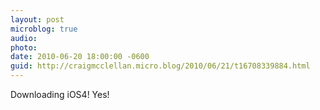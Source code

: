 ```yaml
---
layout: post
microblog: true
audio: 
photo: 
date: 2010-06-20 18:00:00 -0600
guid: http://craigmcclellan.micro.blog/2010/06/21/t16708339884.html
---
```

Downloading iOS4!  Yes!
